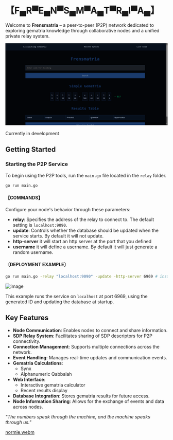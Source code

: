 # 【F▄R▀E▄N▀S▄M▀A▄T▀R▄I▀A▄】

Welcome to **Frensmatria** – a peer-to-peer (P2P) network dedicated to exploring gematria knowledge through collaborative nodes and a unified private relay system.

![Gematria Lookup](images/lookup.png)

Currently in development

## Getting Started

### Starting the P2P Service

To begin using the P2P tools, run the `main.go` file located in the `relay` folder.

```bash
go run main.go
```

#### 【COMMANDS】
Configure your node's behavior through these parameters:

- **relay**: Specifies the address of the relay to connect to. The default setting is `localhost:9090`.
- **update**: Controls whether the database should be updated when the service starts. By default it will not update.
- **http-server** it will start an http server at the port that you defined
- **username** it will define a username. By default it will just generate a random username.

#### 〔DEPLOYMENT EXAMPLE〕

```bash
go run main.go -relay "localhost:9090" -update -http-server 6969 # instantiate full spectrum node
```

![image](https://github.com/user-attachments/assets/69b10aa2-a19b-47ed-951c-1bb07a9d80a8)


This example runs the service on `localhost` at port 6969, using the generated ID and updating the database at startup.

## Key Features

- **Node Communication**: Enables nodes to connect and share information.
- **SDP Relay System**: Facilitates sharing of SDP descriptors for P2P connectivity.
- **Connection Management**: Supports multiple connections across the network.
- **Event Handling**: Manages real-time updates and communication events.
- **Gematria Calculations**:
  - Synx
  - Alphanumeric Qabbalah
- **Web Interface**:
  - Interactive gematria calculator
  - Recent results display
- **Database Integration**: Stores gematria results for future access.
- **Node Information Sharing**: Allows for the exchange of events and data across nodes.

_"The numbers speak through the machine, and the machine speaks through us."_


[normie.webm](https://github.com/user-attachments/assets/b3b53278-b24c-48ba-8cdb-d1e5f1a99379)

